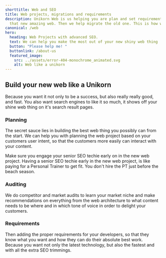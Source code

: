 ```yaml
---
shorttitle: Web and SEO
title: Web projects, migrations and requirements
description: Unikorn Web is us helping you are plan and set requirements for
  that new amazing web. Then we help migrate the old one. This is how we do it!
canonical: /web
hero:
  heading: Web Projects with advanced SEO.
  text: We can help you make the most out of your new shiny web thing
  button: "Please help me! "
  buttonlink: /about-us
  featured_image:
    src: ../assets/error-404-monochrome_animated.svg
    alt: Web like a unikorn
---
```

## Build your new web like a Unikorn

Because you want it not only to be a success, but also really really good, and fast. You also want search engines to like it so much, it shows off your shine web thing on it's search result pages.

### Planning

The secret sauce lies in building the best web thing you possibly can from the start. We can help you with planning the web project based on your customers user intent, so that the customers more easily can interact with your content.

Make sure you engage your senior SEO techie early on in the new web project. Having a senior SEO techie early in the new web project, is like paying for a Personal Trainer to get fit. You don't hire the PT just before the beach season. 

### Auditing

We do competitor and market audits to learn your market niche and make recommendations on everything from the web architecture to what content needs to be where and in which tone of voice in order to delight your customers.

### Requirements

Then adding the proper requirements for your developers, so that they know what you want and how they can do their absolute best work. Because you want not only the latest technology, but also the fastest and with all the extra SEO trimmings.